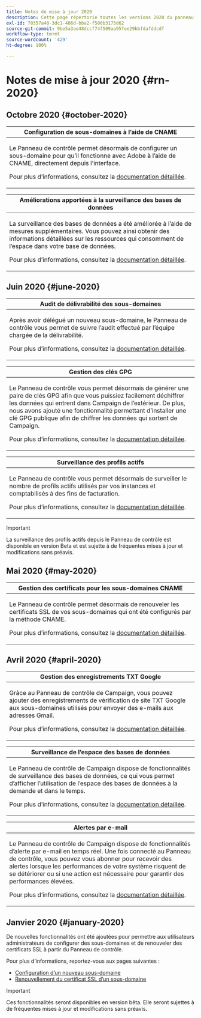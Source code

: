 ```yaml
---
title: Notes de mise à jour 2020
description: Cette page répertorie toutes les versions 2020 du panneau de contrôle.
exl-id: 70357a40-3dc1-486d-bba2-f500b3175d62
source-git-commit: 9be5a3ae48dccf74f509aa95fee29bbfdafddcdf
workflow-type: tm+mt
source-wordcount: '429'
ht-degree: 100%

---
```


# Notes de mise à jour 2020 {#rn-2020}

## Octobre 2020 {#october-2020}

<table>
<thead>
<tr>
<th><strong>Configuration de sous-domaines à l’aide de CNAME</strong><br/></th>
</tr>
</thead>
<tbody>
<tr>
<td>
<p>Le Panneau de contrôle permet désormais de configurer un sous-domaine pour qu’il fonctionne avec Adobe à l’aide de CNAME, directement depuis l’interface.</p><p>Pour plus d’informations, consultez la <a href="../subdomains-certificates/using/setting-up-new-subdomain.md">documentation détaillée</a>.</p>
</td>
</tr>
</tbody>
</table>

<table>
<thead>
<tr>
<th><strong>Améliorations apportées à la surveillance des bases de données</strong><br/></th>
</tr>
</thead>
<tbody>
<tr>
<td>
<p>La surveillance des bases de données a été améliorée à l’aide de mesures supplémentaires. Vous pouvez ainsi obtenir des informations détaillées sur les ressources qui consomment de l’espace dans votre base de données.</p><p>Pour plus d’informations, consultez la <a href="../performance-monitoring/using/database-monitoring.md">documentation détaillée</a>.</p>
</td>
</tr>
</tbody>
</table>

## Juin 2020 {#june-2020}

<table>
<thead>
<tr>
<th><strong>Audit de délivrabilité des sous-domaines</strong><br/></th>
</tr>
</thead>
<tbody>
<tr>
<td>
<p>Après avoir délégué un nouveau sous-domaine, le Panneau de contrôle vous permet de suivre l’audit effectué par l’équipe chargée de la délivrabilité.</p><p>Pour plus d’informations, consultez la <a href="../subdomains-certificates/using/setting-up-new-subdomain.md">documentation détaillée</a>.</p>
</td>
</tr>
</tbody>
</table>

<table>
<thead>
<tr>
<th><strong>Gestion des clés GPG</strong><br/></th>
</tr>
</thead>
<tbody>
<tr>
<td>
<p>Le Panneau de contrôle vous permet désormais de générer une paire de clés GPG afin que vous puissiez facilement déchiffrer les données qui entrent dans Campaign de l’extérieur. De plus, nous avons ajouté une fonctionnalité permettant d’installer une clé GPG publique afin de chiffrer les données qui sortent de Campaign.</p><p>Pour plus d’informations, consultez la <a href="../instances-settings/using/gpg-keys-management.md">documentation détaillée</a>.</p>
</td>
</tr>
</tbody>
</table>

<table>
<thead>
<tr>
<th><strong>Surveillance des profils actifs</strong><br/></th>
</tr>
</thead>
<tbody>
<tr>
<td>
<p>Le Panneau de contrôle vous permet désormais de surveiller le nombre de profils actifs utilisés par vos instances et comptabilisés à des fins de facturation.</p><p>Pour plus d’informations, consultez la <a href="../performance-monitoring/using/active-profiles-monitoring.md">documentation détaillée</a>.</p>
</td>
</tr>
</tbody>
</table>

>[!IMPORTANT]
>
>La surveillance des profils actifs depuis le Panneau de contrôle est disponible en version Beta et est sujette à de fréquentes mises à jour et modifications sans préavis.

## Mai 2020 {#may-2020}

<table>
<thead>
<tr>
<th><strong>Gestion des certificats pour les sous-domaines CNAME</strong><br/></th>
</tr>
</thead>
<tbody>
<tr>
<td>
<p>Le Panneau de contrôle permet désormais de renouveler les certificats SSL de vos sous-domaines qui ont été configurés par la méthode CNAME.</p><p>Pour plus d’informations, consultez la <a href="../subdomains-certificates/using/renewing-subdomain-certificate.md">documentation détaillée</a>.</p>
</td>
</tr>
</tbody>
</table>

## Avril 2020 {#april-2020}

<table>
<thead>
<tr>
<th><strong>Gestion des enregistrements TXT Google</strong><br/></th>
</tr>
</thead>
<tbody>
<tr>
<td>
<p>Grâce au Panneau de contrôle de Campaign, vous pouvez ajouter des enregistrements de vérification de site TXT Google aux sous-domaines utilisés pour envoyer des e-mails aux adresses Gmail.</p><p>Pour plus d’informations, consultez la <a href="../subdomains-certificates/using/managing-txt-records.md">documentation détaillée</a>.</p>
</td>
</tr>
</tbody>
</table>

<table>
<thead>
<tr>
<th><strong>Surveillance de l’espace des bases de données</strong><br/></th>
</tr>
</thead>
<tbody>
<tr>
<td>
<p>Le Panneau de contrôle de Campaign dispose de fonctionnalités de surveillance des bases de données, ce qui vous permet d’afficher l’utilisation de l’espace des bases de données à la demande et dans le temps.</p><p>Pour plus d’informations, consultez la <a href="../performance-monitoring/using/database-monitoring.md">documentation détaillée</a>.</p>
</td>
</tr>
</tbody>
</table>

<table>
<thead>
<tr>
<th><strong>Alertes par e-mail</strong><br/></th>
</tr>
</thead>
<tbody>
<tr>
<td>
<p>Le Panneau de contrôle de Campaign dispose de fonctionnalités d’alerte par e-mail en temps réel. Une fois connecté au Panneau de contrôle, vous pouvez vous abonner pour recevoir des alertes lorsque les performances de votre système risquent de se détériorer ou si une action est nécessaire pour garantir des performances élevées.</p><p>Pour plus d’informations, consultez la <a href="../performance-monitoring/using/email-alerting.md">documentation détaillée</a>.</p>
</td>
</tr>
</tbody>
</table>

## Janvier 2020 {#january-2020}

De nouvelles fonctionnalités ont été ajoutées pour permettre aux utilisateurs administrateurs de configurer des sous-domaines et de renouveler des certificats SSL à partir du Panneau de contrôle.

Pour plus d’informations, reportez-vous aux pages suivantes :
* [Configuration d’un nouveau sous-domaine](../subdomains-certificates/using/setting-up-new-subdomain.md)
* [Renouvellement du certificat SSL d’un sous-domaine](../subdomains-certificates/using/renewing-subdomain-certificate.md)

>[!IMPORTANT]
>
>Ces fonctionnalités seront disponibles en version bêta. Elle seront sujettes à de fréquentes mises à jour et modifications sans préavis.
